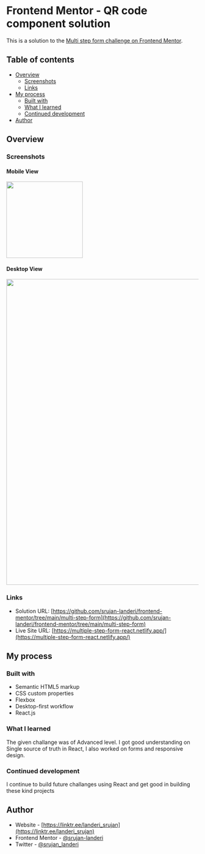 # Frontend Mentor - QR code component solution

This is a solution to the [Multi step form challenge on Frontend Mentor](https://www.frontendmentor.io/challenges/multistep-form-YVAnSdqQBJ/hub).
## Table of contents

- [Overview](#overview)
  - [Screenshots](#screenshot)
  - [Links](#links)
- [My process](#my-process)
  - [Built with](#built-with)
  - [What I learned](#what-i-learned)
  - [Continued development](#continued-development)
- [Author](#author)

## Overview

### Screenshots

#### Mobile View
<img margin = "10" width = "200" src = "https://i.postimg.cc/fLh4NVNm/Screenshot-2023-03-19-at-22-42-31-Frontend-Mentor-Multi-step-form.png)](https://postimg.cc/JyKY34tz">

#### Desktop View
<img margin = "10" width = "800" src = "https://i.postimg.cc/L52MznQ2/Screenshot-2023-03-19-at-22-42-50-Frontend-Mentor-Multi-step-form.png)](https://postimg.cc/Pp3cHrkR">


### Links

- Solution URL: [https://github.com/srujan-landeri/frontend-mentor/tree/main/multi-step-form](https://github.com/srujan-landeri/frontend-mentor/tree/main/multi-step-form)
- Live Site URL: [https://multiple-step-form-react.netlify.app/](https://multiple-step-form-react.netlify.app/)

## My process

### Built with

- Semantic HTML5 markup
- CSS custom properties
- Flexbox
- Desktop-first workflow
- React.js

### What I learned
The given challange was of Advanced level. I got good understanding on Single source of truth in React, I also worked on forms and responsive design.

### Continued development
I continue to build future challanges using React and get good in building these kind projects

## Author

- Website - [https://linktr.ee/landeri_srujan](https://linktr.ee/landeri_srujan)
- Frontend Mentor - [@srujan-landeri](https://www.frontendmentor.io/profile/srujan-landeri)
- Twitter - [@srujan_landeri](https://twitter.com/srujan_landeri)
